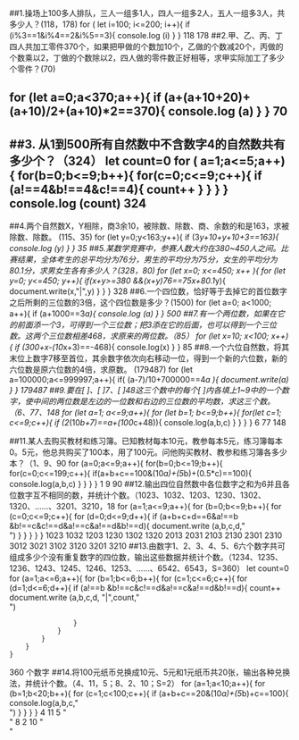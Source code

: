  ##1.操场上100多人排队，三人一组多1人，四人一组多2人，五人一组多3人，共多少人？(118，178)
 for ( let i=100; i<=200; i++){
     if (i%3==1&i%4==2&i%5==3){
         console.log (i)
     }
 }
118 178
 ##2.甲、乙、丙、丁四人共加工零件370个，如果把甲做的个数加10个，乙做的个数减20个，丙做的个数乘以2，丁做的个数除以2，四人做的零件数正好相等，求甲实际加工了多少个零件？(70)

 for (let a=0;a<370;a++){
     if (a+(a+10+20)+(a+10)/2+(a+10)*2==370){
        console.log (a)
     }
 }
70  
---
 ##3. 从1到500所有自然数中不含数字4的自然数共有多少个？（324）
let count=0
for ( a=1;a<=5;a++){
    for(b=0;b<=9;b++){
        for(c=0;c<=9;c++){
            if (a!==4&b!==4&c!==4){
                count++
            }
        }
    }
}
console.log (count)
324
---
 ##4.两个自然数X，Y相除，商3余10，被除数、除数、商、余数的和是163，求被除数、除数。 (115、35)
 for (let y=0;y<163;y++){
     if (3*y+10+y+10+3==163){
         console.log (y)
     }
}
35
 ##5.某数学竞赛中，参赛人数大约在380~450人之间。比赛结果，全体考生的总平均分为76分，男生的平均分为75分，女生的平均分为80.1分，求男女生各有多少人？(328，80)
for (let x=0; x<=450; x++ ){
    for (let y=0; y<=450; y++){
        if(x+y>=380 &&(x+y)*76==75*x+80.1*y){
            document.write(x,"|",y)
        } 
    }
}
328
 ##6.一个四位数，恰好等于去掉它的首位数字之后所剩的三位数的3倍，这个四位数是多少？(1500)
 for (let a=0; a<1000; a++){
     if (a+1000==3*a){
         console.log (a)
     }
 }
 500
 ##7.有一个两位数，如果在它的前面添一个3，可得到一个三位数；把3添在它的后面，也可以得到一个三位数。这两个三位数相差468，求原来的两位数。（85）
 for (let x=10; x<100; x++){
    if (300+x-(10*x+3)==-468){
        console.log(x)
    }
}
85
##8.一个六位自然数，将其末位上数字7移至首位，其余数字依次向右移动一位，得到一个新的六位数，新的六位数是原六位数的4倍，求原数。 (179487)
for (let a=100000;a<=999997;a++){
    if( (a-7)/10+700000==4*a ){
        document.write(a)
    }
}
179487
##9.要在[ ]、[ ]7、[ ]48这三个数中的每个[ ]内各填上1~9中的一个数字，使中间的两位数是左边的一位数和右边的三位数的平均数，求这三个数。（6、77、148
for (let a=1; a<=9;a++){
    for (let b=1; b<=9;b++){
        for(let c=1; c<=9;c++){
            if (2*(10*b+7)==a+(100*c+48)){
                console.log(a,b,c)
            }
        }
    }
}
6 77 148

##11.某人去购买教材和练习簿。已知教材每本10元，教参每本5元，练习簿每本0。5元，他总共购买了100本，用了100元。问他购买教材、教参和练习簿各多少本？（1、9、90
for (a=0;a<=9;a++){
    for(b=0;b<=19;b++){
        for(c=0;c<=199;c++){
            if(a+b+c==100&(10*a)+(5*b)+(0.5*c)==100){
                console.log(a,b,c)
            }
        }
    }
}
1 9 90
##12.输出四位自然数中各位数字之和为6并且各位数字互不相同的数，并统计个数。（1023、1032、1203、1230、1302、1320、……、3201、3210，18
for (a=1;a<=9;a++){
    for (b=0;b<=9;b++){
        for (c=0;c<=9;c++){
            for (d=0;d<=9;d++){
                if (a+b+c+d==6&a!==b &b!==c&c!==d&a!==c&a!==d&b!==d){
                    document.write (a,b,c,d,"<br>")
                }
            }
        }
    }
}
1023
1032
1203
1230
1302
1320
2013
2031
2103
2130
2301
2310
3012
3021
3102
3120
3201
3210
##13.由数字1、2、3、4、5、6六个数字共可组成多少个没有重复数字的四位数，输出这些数据并统计个数。（1234、1235、1236、1243、1245、1246、1253、……、6542、6543，S=360）
let count=0
for (a=1;a<=6;a++){
        for (b=1;b<=6;b++){
            for (c=1;c<=6;c++){
                for (d=1;d<=6;d++){
                    if (a!==b &b!==c&c!==d&a!==c&a!==d&b!==d){
                        count++
                        document.write (a,b,c,d, "|",count,"<br>")
                        
                    }
                }
            }
        }
    }
360 个数字
##14.将100元纸币兑换成10元、5元和1元纸币共20张，输出各种兑换法，并统计个数。（4、11，5；8、2、10；S=2）
for (a=1;a<10;a++){
    for (b=1;b<20;b++){
        for (c=1;c<100;c++){
            if (a+b+c==20&(10*a)+(5*b)+c==100){
                console.log(a,b,c,"<br>")
            }
        }
    }
}
4 11 5 "<br>"
8 2 10 "<br>"

